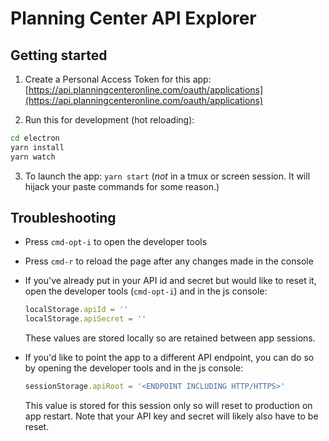 # Planning Center API Explorer

## Getting started

1. Create a Personal Access Token for this app:
   [https://api.planningcenteronline.com/oauth/applications](https://api.planningcenteronline.com/oauth/applications)

2. Run this for development (hot reloading):

  ```bash
  cd electron
  yarn install
  yarn watch
  ```

3. To launch the app: `yarn start` (_not_ in a tmux or screen session. It will hijack your paste commands for some reason.)

## Troubleshooting

* Press `cmd-opt-i` to open the developer tools

* Press `cmd-r` to reload the page after any changes made in the console

* If you've already put in your API id and secret but would like to reset it, open the developer tools
  (`cmd-opt-i`) and in the js console:

  ```javascript
  localStorage.apiId = ''
  localStorage.apiSecret = ''
  ```
  
  These values are stored locally so are retained between app sessions.
    

* If you'd like to point the app to a different API endpoint,
  you can do so by opening the developer tools and in the js console:

  ```javascript
  sessionStorage.apiRoot = '<ENDPOINT INCLUDING HTTP/HTTPS>'
  ```
  
  This value is stored for this session only so will reset to production on app restart. Note that your API
  key and secret will likely also have to be reset.
